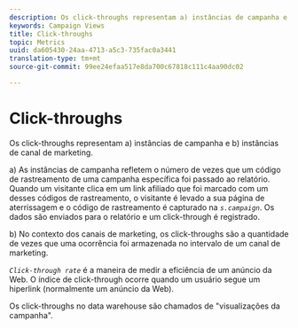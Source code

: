 ```yaml
---
description: Os click-throughs representam a) instâncias de campanha e b) instâncias de canal de marketing.
keywords: Campaign Views
title: Click-throughs
topic: Metrics
uuid: da605430-24aa-4713-a5c3-735fac0a3441
translation-type: tm+mt
source-git-commit: 99ee24efaa517e8da700c67818c111c4aa90dc02

---
```



# Click-throughs

Os click-throughs representam a) instâncias de campanha e b) instâncias de canal de marketing.

a) As instâncias de campanha refletem o número de vezes que um código de rastreamento de uma campanha específica foi passado ao relatório. Quando um visitante clica em um link afiliado que foi marcado com um desses códigos de rastreamento, o visitante é levado a sua página de aterrissagem e o código de rastreamento é capturado na *`s.campaign`*. Os dados são enviados para o relatório e um click-through é registrado.

b) No contexto dos canais de marketing, os click-throughs são a quantidade de vezes que uma ocorrência foi armazenada no intervalo de um canal de marketing.

*`Click-through rate`* é a maneira de medir a eficiência de um anúncio da Web. O índice de click-through ocorre quando um usuário segue um hiperlink (normalmente um anúncio da Web).

Os click-throughs no data warehouse são chamados de &quot;visualizações da campanha&quot;.
